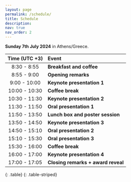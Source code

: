 ```yaml
---
layout: page
permalink: /schedule/
title: Schedule
description:
nav: true
nav_order: 2
---
```

**Sunday 7th July 2024** in Athens/Greece.

| **Time (UTC +3)** | **Event** |
| :------:   | :------- |
| 8:30 - 8:55 | **Breakfast and coffee** |
| 8:55 - 9:00 | **Opening remarks** |
| 9:00 - 10:00 | **Keynote presentation 1** |
| 10:00 - 10:30 | **Coffee break** |
| 10:30 - 11:30 | **Keynote presentation 2**  |
| 11:30 - 11:50 | **Oral presentation 1** |
| 11:50 - 13:50 | **Lunch box and poster session** |
| 13:50 - 14:50 | **Keynote presentation 3** |
| 14:50 - 15:10 | **Oral presentation 2** |
| 15:10 - 15:30 | **Oral presentation 3** |
| 15:30 - 16:00 | **Coffee break**|
| 16:00 - 17:00 | **Keynote presentation 4** |
| 17:00 - 17:05 | **Closing remarks + award reveal** |
{: .table}
{: .table-striped}

<br>

